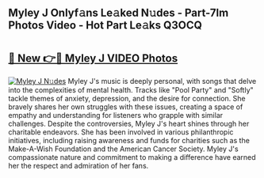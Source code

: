 ## Myley J Onlyf𝚊ns Le𝚊ked N𝚞des - Part-7lm Photos Video - Hot Part Le𝚊ks Q3OCQ

# <h2><a href="http://ab45355.deff.icu/?id=Myley+J">🔗 New 👉🔴 Myley J VIDEO Photos</a></h2>

[![Myley J N𝚞des](https://i.imgur.com/rIISA9y.gif)](http://ab45355.deff.icu/?id=Myley+J)
Myley J's music is deeply personal, with songs that delve into the complexities of mental health. Tracks like "Pool Party" and "Softly" tackle themes of anxiety, depression, and the desire for connection. She bravely shares her own struggles with these issues, creating a space of empathy and understanding for listeners who grapple with similar challenges. Despite the controversies, Myley J's heart shines through her charitable endeavors. She has been involved in various philanthropic initiatives, including raising awareness and funds for charities such as the Make-A-Wish Foundation and the American Cancer Society. Myley J's compassionate nature and commitment to making a difference have earned her the respect and admiration of her fans.
